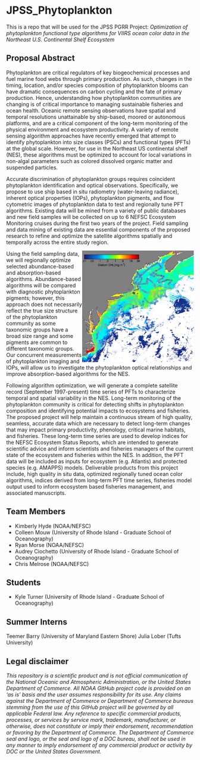 # JPSS_Phytoplankton
This is a repo that will be used for the JPSS PGRR Project: 
*Optimization of phytoplankton functional type algorithms for VIIRS ocean color data in the Northeast U.S. Continental Shelf Ecosystem*


## Proposal Abstract

Phytoplankton are critical regulators of key biogeochemical processes and fuel marine food webs through primary production. As such, changes in the timing, location, and/or species composition of phytoplankton blooms can have dramatic consequences on carbon cycling and the fate of primary production. Hence, understanding how phytoplankton communities are changing is of critical importance to managing sustainable fisheries and ocean health. Oceanic remote sensing observations have spatial and temporal resolutions unattainable by ship-based, moored or autonomous platforms, and are a critical component of the long-term monitoring of the physical environment and ecosystem productivity. A variety of remote sensing algorithm approaches have recently emerged that attempt to identify phytoplankton into size classes (PSCs) and functional types (PFTs) at the global scale. However, for use in the Northeast US continental shelf (NES), these algorithms must be optimized to account for local variations in non-algal parameters such as colored dissolved organic matter and suspended particles.

Accurate discrimination of phytoplankton groups requires coincident phytoplankton identification and optical observations. Specifically, we propose to use ship based in situ radiometry (water-leaving radiance), inherent optical properties (IOPs), phytoplankton pigments, and flow cytometric images of phytoplankton data to test and regionally tune PFT algorithms. Existing data will be mined from a variety of public databases and new field samples will be collected on up to 6 NEFSC Ecosystem Monitoring cruises during the first two years of the project. Field sampling and data mining of existing data are essential components of the proposed research to refine and optimize the satellite algorithms spatially and temporally across the entire study region.

<img src="https://github.com/khyde/JPSS_Phytoplankton/blob/master/Proposal/20141102_20141118-DIATOM-PAN-DIV10.PNG" align="right" width="300" />

Using the field sampling data, we will regionally optimize selected abundance-based and absorption-based algorithms. Abundance-based algorithms will be compared with diagnostic phytoplankton pigments; however, this approach does not necessarily reflect the true size structure of the phytoplankton community as some taxonomic groups have a broad size range and some pigments are common to different taxonomic groups. Our concurrent measurements of phytoplankton imaging and IOPs, will allow us to investigate the phytoplankton optical relationships and improve absorption-based algorithms for the NES.

Following algorithm optimization, we will generate a complete satellite record (September 1997-present) time series of PFTs to characterize temporal and spatial variability in the NES. Long-term monitoring of the phytoplankton community is critical for detecting shifts in phytoplankton composition and identifying potential impacts to ecosystems and fisheries. The proposed project will help maintain a continuous stream of high quality, seamless, accurate data which are necessary to detect long-term changes that may impact primary productivity, phenology, critical marine habitats, and fisheries. These long-term time series are used to develop indices for the NEFSC Ecosystem Status Reports, which are intended to generate scientific advice and inform scientists and fisheries managers of the current state of the ecosystem and fisheries within the NES. In addition, the PFT data will be included as inputs for ecosystem (e.g. Atlantis) and protected species (e.g. AMAPPS) models. Deliverable products from this project include, high quality in situ data, optimized regionally tuned ocean color algorithms, indices derived from long-term PFT time series, fisheries model output used to inform ecosystem based fisheries management, and associated manuscripts.

## Team Members
- Kimberly Hyde (NOAA/NEFSC)
- Colleen Mouw (University of Rhode Island - Graduate School of Oceanography)
- Ryan Morse (NOAA/NEFSC)
- Audrey Ciochetto (University of Rhode Island - Graduate School of Oceanography)
- Chris Melrose (NOAA/NEFSC)

## Students
- Kyle Turner (University of Rhode Island - Graduate School of Oceanography)

## Summer Interns
Teemer Barry (University of Maryland Eastern Shore)
Julia Lober (Tufts University)

## Legal disclaimer
*This repository is a scientific product and is not official communication of the National Oceanic and Atmospheric Administration, or the United States Department of Commerce. All NOAA GitHub project code is provided on an ‘as is’ basis and the user assumes responsibility for its use. Any claims against the Department of Commerce or Department of Commerce bureaus stemming from the use of this GitHub project will be governed by all applicable Federal law. Any reference to specific commercial products, processes, or services by service mark, trademark, manufacturer, or otherwise, does not constitute or imply their endorsement, recommendation or favoring by the Department of Commerce. The Department of Commerce seal and logo, or the seal and logo of a DOC bureau, shall not be used in any manner to imply endorsement of any commercial product or activity by DOC or the United States Government.*
